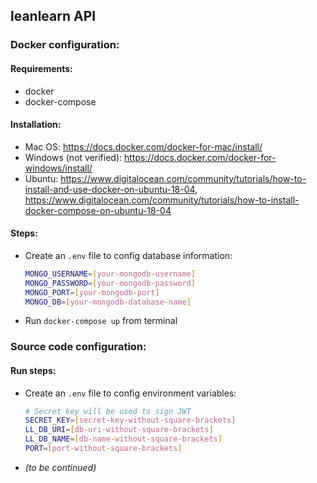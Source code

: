 
## leanlearn API
### Docker configuration:
#### Requirements:
- docker
- docker-compose
#### Installation:
- Mac OS: https://docs.docker.com/docker-for-mac/install/
- Windows (not verified): https://docs.docker.com/docker-for-windows/install/
- Ubuntu: https://www.digitalocean.com/community/tutorials/how-to-install-and-use-docker-on-ubuntu-18-04, https://www.digitalocean.com/community/tutorials/how-to-install-docker-compose-on-ubuntu-18-04
#### Steps:
- Create an `.env` file to config database information:
	```bash
	MONGO_USERNAME=[your-mongodb-username]
	MONGO_PASSWORD=[your-mongodb-password]
	MONGO_PORT=[your-mongodb-port]
	MONGO_DB=[your-mongodb-database-name]
	```
- Run `docker-compose up` from terminal
### Source code configuration:
#### Run steps:
- Create an `.env` file to config environment variables:
	```bash
	# Secret key will be used to sign JWT
	SECRET_KEY=[secret-key-without-square-brackets]
	LL_DB_URI=[db-uri-without-square-brackets]
	LL_DB_NAME=[db-name-without-square-brackets]
	PORT=[port-without-square-brackets]
	```
- *(to be continued)*
